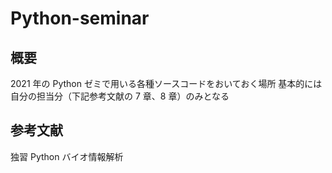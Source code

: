 # Python-seminar

## 概要

2021 年の Python ゼミで用いる各種ソースコードをおいておく場所
基本的には自分の担当分（下記参考文献の 7 章、8 章）のみとなる

## 参考文献

独習 Python バイオ情報解析
